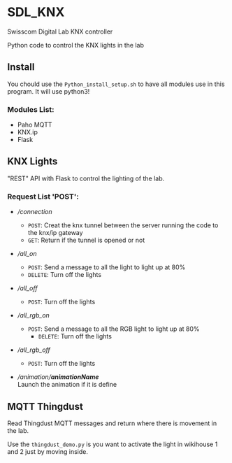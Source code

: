 # SDL_KNX
Swisscom Digital Lab KNX controller

Python code to control the KNX lights in the lab

## Install

You chould use the `Python_install_setup.sh` to have all modules use in this program.
It will use python3!

### Modules List:
- Paho MQTT
- KNX.ip
- Flask

## KNX Lights
"REST" API with Flask to control the lighting of the lab.

### Request List 'POST':
-  _/connection_ 
	- `POST`: Creat the knx tunnel between the server running the code to the knx/ip gateway
	- `GET`: Return if the tunnel is opened or not 

-  _/all_on_ 
	- `POST`: Send a message to all the light to light up at 80%
	- `DELETE`: Turn off the lights

- _/all_off_ 
  - `POST`: Turn off the lights

- _/all_rgb_on_ 
  - `POST`: Send a message to all the RGB light to light up at 80%
	- `DELETE`: Turn off the lights

- _/all_rgb_off_ 
  - `POST`: Turn off the lights

- _/animation/_**_animationName_**  
  Launch the animation if it is define

## MQTT Thingdust
Read Thingdust MQTT messages and return where there is movement in the lab.

Use the `thingdust_demo.py` is you want to activate the light in wikihouse 1 and 2 just by moving inside.

